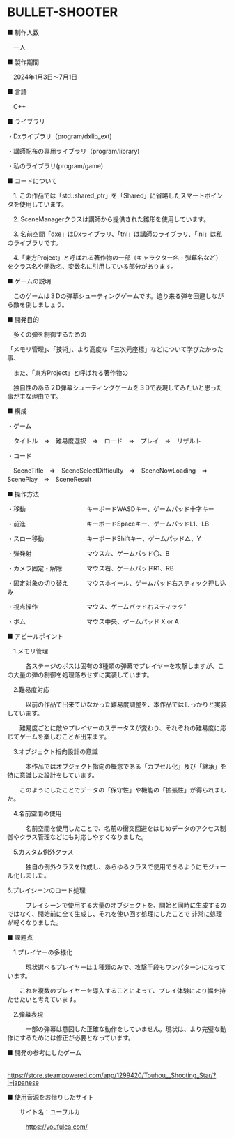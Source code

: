 # BULLET-SHOOTER


■ 制作人数

　一人


■ 製作期間 

　2024年1月3日～7月1日


■ 言語

　C++


■ ライブラリ

・Dxライブラリ（program/dxlib_ext)

・講師配布の専用ライブラリ（program/library)

・私のライブラリ(program/game)


■ コードについて


　1. この作品では「std::shared_ptr」を「Shared」に省略したスマートポインタを使用しています。

　2. SceneManagerクラスは講師から提供された雛形を使用しています。

　3. 名前空間「dxe」はDxライブラリ、「tnl」は講師のライブラリ、「inl」は私のライブラリです。

　4.「東方Project」と呼ばれる著作物の一部（キャラクター名・弾幕名など）をクラス名や関数名、変数名に引用している部分があります。
 

■ ゲームの説明

　このゲームは３Dの弾幕シューティングゲームです。迫り来る弾を回避しながら敵を倒しましょう。


■ 開発目的


　多くの弾を制御するための
 
「メモリ管理」、「技術」、より高度な「三次元座標」などについて学びたかった事、

 
　また、「東方Project」と呼ばれる著作物の

　独自性のある２D弾幕シューティングゲームを３Dで表現してみたいと思った事が主な理由です。　


■ 構成

・ゲーム

　タイトル　⇒　難易度選択　⇒　ロード　⇒　プレイ　⇒　リザルト

・コード　

　SceneTitle　⇒　SceneSelectDifficulty　⇒　SceneNowLoading　⇒　ScenePlay　⇒　SceneResult

 ■ 操作方法

・移動　　　　　　　　　　キーボードWASDキー、ゲームパッド十字キー

・前進　　　　　　　　　　キーボードSpaceキー、ゲームパッドL1、LB

・スロー移動　　　　　　　キーボードShiftキー、ゲームパッド△、Y

・弾発射　　　　　　　　　マウス左、ゲームパッド〇、B

・カメラ固定・解除　　　　マウス右、ゲームパッドR1、RB

・固定対象の切り替え　　　マウスホイール、ゲームパッド右スティック押し込み

・視点操作　　　　　　　　マウス、ゲームパッド右スティック"

・ボム　　　　　　　　　　マウス中央、ゲームパッド X or A


■ アピールポイント

　1.メモリ管理

　　　各ステージのボスは固有の3種類の弾幕でプレイヤーを攻撃しますが、この大量の弾の制御を処理落ちせずに実装しています。


　2.難易度対応

　　　以前の作品で出来ていなかった難易度調整を、本作品ではしっかりと実装しています。
 
　　難易度ごとに敵やプレイヤーのステータスが変わり、それぞれの難易度に応じてゲームを楽しむことが出来ます。


　3.オブジェクト指向設計の意識

　　　本作品ではオブジェクト指向の概念である「カプセル化」及び「継承」を特に意識した設計をしています。
   
　　このようにしたことでデータの「保守性」や機能の「拡張性」が得られました。


　4.名前空間の使用

　　　名前空間を使用したことで、名前の衝突回避をはじめデータのアクセス制御やクラス管理などにも対応しやすくなりました。

　5.カスタム例外クラス

　　　独自の例外クラスを作成し、あらゆるクラスで使用できるようにモジュール化しました。

  6.プレイシーンのロード処理

　　　プレイシーンで使用する大量のオブジェクトを、開始と同時に生成するのではなく、開始前に全て生成し、それを使い回す処理にしたことで
   非常に処理が軽くなりました。

 ■ 課題点

 　1.プレイヤーの多様化

　　　現状選べるプレイヤーは１種類のみで、攻撃手段もワンパターンになっています。

　　これを複数のプレイヤーを導入することによって、プレイ体験により幅を持たせたいと考えています。


　2.弾幕表現

　　　一部の弾幕は意図した正確な動作をしていません。現状は、より完璧な動作にするためには修正が必要となっています。 

■ 開発の参考にしたゲーム

　　　https://store.steampowered.com/app/1299420/Touhou__Shooting_Star/?l=japanese

 
■ 使用音源をお借りしたサイト

　　サイト名：ユーフルカ

　　　https://youfulca.com/
